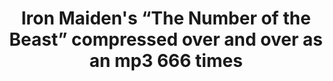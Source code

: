 ---
inv_num: 2004-004
add_credit:
url: 2004-004-iron-maidens-number-of-the-beast-compressed-over-and-over
title: Iron Maiden's “The Number of the Beast” compressed over and over as an mp3
  666 times
year: '2004'
display_year: '2004'
medium: mp3
dims:
pitch: "​Iron Maiden’s “The Number of the Beast” compressed over and over as an mp3
  666 times. Click on the mp3 below to listen!"
ps: ​If you have ever wondered what Iron Maiden’s “The Number of the Beast” would
  sound like compressed over and over as an mp3 666 times…here’s your chance..and
  if u r wondering, YES it does lose quality each time it is compressed. ……..ps –
  If u like this project, don’t forget to study up on your old school and check out
  Alvin Lucier’s <a title="" href="http://www.lovely.com/titles/cd1013.html">I am
  Sitting in a Room</a>.
live_url:
youtube:
related_code: https://github.com/coryarcangel/666
subheading:
download: Cory-Arcangel-666.mp3
commission:
related: |-
  [18] [2004-010-total-asshole-compression] 2004-010 T.A.C. - Total Asshole Compression
  [43] [2007-007-on-c] 2007-007 On C
  [189] [2004-025-total-asshole-compression] 2004-025 Total Asshole Compression
layout: things-i-made
---